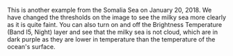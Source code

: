 This is another example from the Somalia Sea on January 20, 2018. We have changed the thresholds on the image to see the milky sea more clearly as it is quite faint. You can also turn on and off the Brightness Temperature (Band I5, Night) layer and see that the milky sea is not cloud, which are in dark purple as they are lower in temperature than the temperature of the ocean's surface.